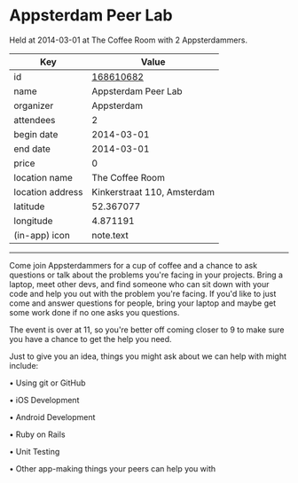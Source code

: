 # Appsterdam Peer Lab
Held at 2014-03-01 at The Coffee Room with 2 Appsterdammers.
        
|Key|Value
|---|---|
|id|[168610682](https://www.meetup.com/appsterdam/events/168610682/)|
|name|Appsterdam Peer Lab|
|organizer|Appsterdam|
|attendees|2|
|begin date|2014-03-01|
|end date|2014-03-01|
|price|0|
|location name|The Coffee Room|
|location address|Kinkerstraat 110, Amsterdam|
|latitude|52.367077|
|longitude|4.871191|
|(in-app) icon|note.text|

---

Come join Appsterdammers for a cup of coffee and a chance to ask questions or talk about the problems you're facing in your projects. Bring a laptop, meet other devs, and find someone who can sit down with your code and help you out with the problem you're facing. If you'd like to just come and answer questions for people, bring your laptop and maybe get some work done if no one asks you questions.

The event is over at 11, so you're better off coming closer to 9 to make sure you have a chance to get the help you need.

Just to give you an idea, things you might ask about we can help with might include:

• Using git or GitHub

• iOS Development

• Android Development

• Ruby on Rails

• Unit Testing

• Other app-making things your peers can help you with


